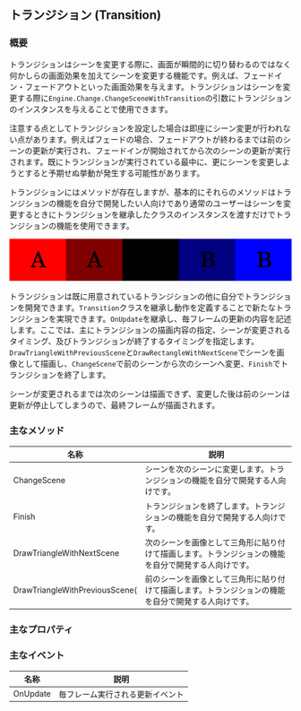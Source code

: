 ﻿## トランジション (Transition)

### 概要

トランジションはシーンを変更する際に、画面が瞬間的に切り替わるのではなく何かしらの画面効果を加えてシーンを変更する機能です。例えば、フェードイン・フェードアウトといった画面効果を与えます。トランジションはシーンを変更する際に```Engine.Change.ChangeSceneWithTransition```の引数にトランジションのインスタンスを与えることで使用できます。

注意する点としてトランジションを設定した場合は即座にシーン変更が行われない点があります。例えばフェードの場合、フェードアウトが終わるまでは前のシーンの更新が実行され、フェードインが開始されてから次のシーンの更新が実行されます。既にトランジションが実行されている最中に、更にシーンを変更しようとすると予期せぬ挙動が発生する可能性があります。

トランジションにはメソッドが存在しますが、基本的にそれらのメソッドはトランジションの機能を自分で開発したい人向けであり通常のユーザーはシーンを変更するときにトランジションを継承したクラスのインスタンスを渡すだけでトランジションの機能を使用できます。

![トランジション](img/Fade.png)

トランジションは既に用意されているトランジションの他に自分でトランジションを開発できます。```Transition```クラスを継承し動作を定義することで新たなトランジションを実現できます。```OnUpdate```を継承し、毎フレームの更新の内容を記述します。ここでは、主にトランジションの描画内容の指定、シーンが変更されるタイミング、及びトランジションが終了するタイミングを指定します。```DrawTriangleWithPreviousScene```と```DrawRectangleWithNextScene```でシーンを画像として描画し、```ChangeScene```で前のシーンから次のシーンへ変更、```Finish```でトランジションを終了します。

シーンが変更されるまでは次のシーンは描画できず、変更した後は前のシーンは更新が停止してしまうので、最終フレームが描画されます。

### 主なメソッド

| 名称 | 説明 |
|---|---|
| ChangeScene | シーンを次のシーンに変更します。トランジションの機能を自分で開発する人向けです。 |
| Finish | トランジションを終了します。トランジションの機能を自分で開発する人向けです。 |
| DrawTriangleWithNextScene | 次のシーンを画像として三角形に貼り付けて描画します。トランジションの機能を自分で開発する人向けです。 |
| DrawTriangleWithPreviousScene( | 前のシーンを画像として三角形に貼り付けて描画します。トランジションの機能を自分で開発する人向けです。 |

### 主なプロパティ

### 主なイベント

| 名称 | 説明 |
|---|---|
| OnUpdate | 毎フレーム実行される更新イベント |

